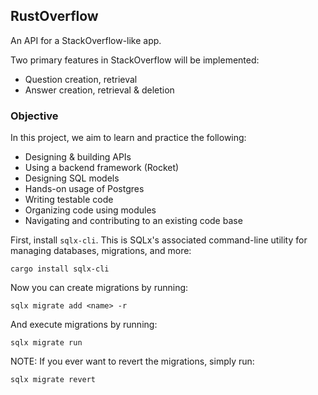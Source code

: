 ## RustOverflow
An API for a StackOverflow-like app.

Two primary features in StackOverflow will be implemented:

*  Question creation, retrieval
*  Answer creation, retrieval & deletion

### Objective

In this project, we aim to learn and practice the following:

*  Designing & building APIs
*  Using a backend framework (Rocket)
*  Designing SQL models
*  Hands-on usage of Postgres
*  Writing testable code
*  Organizing code using modules
*  Navigating and contributing to an existing code base

First, install `sqlx-cli`. This is SQLx's associated command-line utility for managing databases, migrations, and more:
```
cargo install sqlx-cli  
```

Now you can create migrations by running:
```
sqlx migrate add <name> -r  
```

And execute migrations by running:
```
sqlx migrate run  
```

NOTE: If you ever want to revert the migrations, simply run:
```
sqlx migrate revert  
```